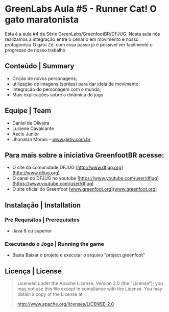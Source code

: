# GreenLabs Aula #5 - Runner Cat! O gato maratonista
Esta é a aula #4 da Série GreenLabs/GreenfootBR/DFJUG. 
Nesta aula nós realizamos a integração entre o cenário em movimento e nosso protagonista O gato Zé. com essa passo já é possível ver facilmente o progresso de nosso trabalho   


## Conteúdo | Summary
* Crição de novos personagens;
* utilização de imagens (sprites) para dar ideia de movimento;
* Integração do personagem com o mundo;
* Mais explicações sobre a dinâmica do jogo

## Equipe | Team

* Daniel de Oliveira
* Luciene Cavalcante
* Aecio Junior
* Jhonatan Morais - www.getjv.com.br

## Para mais sobre a iniciativa GreenfootBR acesse:
* O site da comunidade DFJUG [http://www.dfjug.org](http://www.dfjug.org)
* O canal do DFJUG no youtube [https://www.youtube.com/user/dfjug](https://www.youtube.com/user/dfjug)
* O site oficial do Greenfoot [www.greenfoot.org](www.greenfoot.org)

## Instalação | Installation

### Pré Requisitos | Prerequisites

* Java 8 ou superior

### Executando o Jogo | Running the game

* Basta Baixar o projeto e executar o arquivo "project.greenfoot"

## Licença | License

> Licensed under the Apache License, Version 2.0 (the "License"); you may not use this file except in compliance with the License.
> You may obtain a copy of the License at
>
>    http://www.apache.org/licenses/LICENSE-2.0
>
